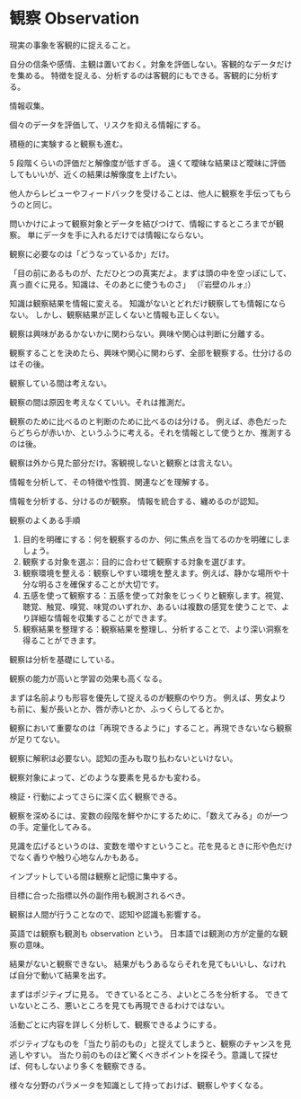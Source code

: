# 観察 Observation

現実の事象を客観的に捉えること。

自分の信条や感情、主観は置いておく。対象を評価しない。客観的なデータだけを集める。
特徴を捉える、分析するのは客観的にもできる。客観的に分析する。

情報収集。

個々のデータを評価して、リスクを抑える情報にする。

積極的に実験すると観察も進む。

5 段階くらいの評価だと解像度が低すぎる。
遠くて曖昧な結果ほど曖昧に評価してもいいが、近くの結果は解像度を上げたい。

他人からレビューやフィードバックを受けることは、他人に観察を手伝ってもらうのと同じ。

問いかけによって観察対象とデータを結びつけて、情報にするところまでが観察。
単にデータを手に入れるだけでは情報にならない。

観察に必要なのは「どうなっているか」だけ。

「目の前にあるものが、ただひとつの真実だよ。まずは頭の中を空っぽにして、真っ直ぐに見る。知識は、そのあとに使うものさ」
（『岩壁のルォ』）

知識は観察結果を情報に変える。
知識がないとどれだけ観察しても情報にならない。
しかし、観察結果が正しくないと情報も正しくない。

観察は興味があるかないかに関わらない。興味や関心は判断に分離する。

観察することを決めたら、興味や関心に関わらず、全部を観察する。仕分けるのはその後。

観察している間は考えない。

観察の間は原因を考えなくていい。それは推測だ。

観察のために比べるのと判断のために比べるのは分ける。
例えば、赤色だったらどちらが赤いか、というふうに考える。それを情報として使うとか、推測するのは後。

観察は外から見た部分だけ。客観視しないと観察とは言えない。

情報を分析して、その特徴や性質、関連などを理解する。

情報を分析する、分けるのが観察。
情報を統合する、纏めるのが認知。

観察のよくある手順

1. 目的を明確にする：何を観察するのか、何に焦点を当てるのかを明確にしましょう。
2. 観察する対象を選ぶ：目的に合わせて観察する対象を選びます。
3. 観察環境を整える：観察しやすい環境を整えます。例えば、静かな場所や十分な明るさを確保することが大切です。
4. 五感を使って観察する：五感を使って対象をじっくりと観察します。視覚、聴覚、触覚、嗅覚、味覚のいずれか、あるいは複数の感覚を使うことで、より詳細な情報を収集することができます。
5. 観察結果を整理する：観察結果を整理し、分析することで、より深い洞察を得ることができます。

観察は分析を基礎にしている。

観察の能力が高いと学習の効果も高くなる。

まずは名前よりも形容を優先して捉えるのが観察のやり方。
例えば、男女よりも前に、髪が長いとか、唇が赤いとか、ふっくらしてるとか。

観察において重要なのは「再現できるように」すること。再現できないなら観察が足りてない。

観察に解釈は必要ない。認知の歪みも取り払わないといけない。

観察対象によって、どのような要素を見るかも変わる。

検証・行動によってさらに深く広く観察できる。

観察を深めるには、変数の段階を鮮やかにするために、「数えてみる」のが一つの手。定量化してみる。

見識を広げるというのは、変数を増やすということ。花を見るときに形や色だけでなく香りや触り心地なんかもある。

インプットしている間は観察と記憶に集中する。

目標に合った指標以外の副作用も観測されるべき。

観察は人間が行うことなので、認知や認識も影響する。

英語では観察も観測も observation という。
日本語では観測の方が定量的な観察の意味。

結果がないと観察できない。
結果がもうあるならそれを見てもいいし、なければ自分で動いて結果を出す。

まずはポジティブに見る。
できているところ、よいところを分析する。
できていないところ、悪いところを見ても再現できるわけではない。

活動ごとに内容を詳しく分析して、観察できるようにする。

ポジティブなものを「当たり前のもの」と捉えてしまうと、観察のチャンスを見逃しやすい。
当たり前のものほど驚くべきポイントを探そう。意識して探せば、何もしないより多くを観察できる。

様々な分野のパラメータを知識として持っておけば、観察しやすくなる。
